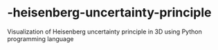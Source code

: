 # -heisenberg-uncertainty-principle
 Visualization of Heisenberg  uncertainty principle in 3D using Python programming language 
